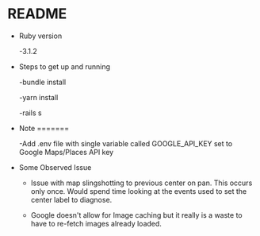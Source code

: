 # README


* Ruby version
   
   -3.1.2

* Steps to get up and running

    -bundle install

    -yarn install

    -rails s
    

* Note
=======

    -Add .env file with single variable called GOOGLE_API_KEY set to Google Maps/Places API key


* Some Observed Issue

    - Issue with map slingshotting to previous center on pan. This occurs only once. Would spend time looking at the events used to set the center label to diagnose. 

    - Google doesn't allow for Image caching but it really is a waste to have to re-fetch images already loaded.

